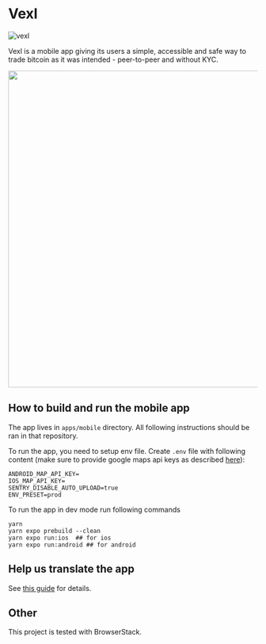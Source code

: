 # Vexl

![vexl](vexl.jpg)

Vexl is a mobile app giving its users a simple, accessible and safe way to trade bitcoin as it was intended - peer-to-peer and without KYC.

<a href="https://www.youtube.com/watch?v=7RbfJZloriQ"><img src="https://img.youtube.com/vi/7RbfJZloriQ/maxresdefault.jpg" width="640"></a>

## How to build and run the mobile app

The app lives in `apps/mobile` directory. All following instructions should be ran in that repository.

To run the app, you need to setup env file. Create `.env` file with following content (make sure to provide google maps api keys as described [here](https://developers.google.com/maps/documentation/javascript/get-api-key)):

```
ANDROID_MAP_API_KEY=
IOS_MAP_API_KEY=
SENTRY_DISABLE_AUTO_UPLOAD=true
ENV_PRESET=prod
```

To run the app in dev mode run following commands

```
yarn
yarn expo prebuild --clean
yarn expo run:ios  ## for ios
yarn expo run:android ## for android
```

## Help us translate the app

See [this guide](docs/how_to_help_transalte.md) for details.

## Other
This project is tested with BrowserStack.
